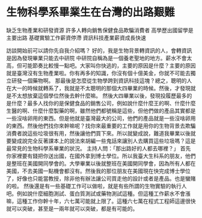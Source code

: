 # 生物科學系畢業生在台灣的出路艱難
缺乏生物產業和研發資源
許多人轉向銷售保健食品欺騙消費者
高學歷出國留學是主要出路
基礎實驗工作薪資停滯
資訊科技產業薪資成長快速

訪談開始前可以請你先自我介紹嗎？
好的，我是生物背景轉資訊的人，會轉資訊是因為發現畢業只能去中研院
中研院自稱為是一個養老聖地的地方。薪水不會太高，但可能節奏比較慢一點吧。大家叫你快逃的，主要的原因是什麼？主要的原因就是臺灣沒有生物產業啦。你有再多的知識，你沒有個十億美金，你就不可能去獨立研發一個藥物啊。
那最後是怎麼從生物學跨到資訊科技這塊？總之，聰明的人在大一的時候就轉系了，我就是不太聰明的那個大四畢業的時候。然後，才發現就是不太想放棄這個學位然後去幹什麼嘛。
然後大四畢業以後，發現投履歷最多的是什麼？最多人找你的是保健食品的銷售公司，例如說什麼什麼王的啊、什麼什麼生醫的啊、什麼什麼製藥的啊，雖然他們都號稱是這些，但他們做的產品其實都是一些沒啥卵用的東西。但是他就是臺灣最大的公司，他們的產品就是一些沒啥卵用的東西。然後他們找你來幹嘛呢？找你來最重要的工作就是用你的生物背景去欺騙消費者說這些垃圾很有用，然後讓他們買下來。所以就變成說，難道我畢業以後就要變成說完全反著課本上的說法來胡編一些鬼話來讓別人去購買這些垃圾嗎？這是最常見的生物科學系畢業的狀況。
主持人問：「那出路好的人都去哪裡？」
首先你家裡要有錢把你送出國，在國外拿到博士學位。所以我臺大生科系的朋友，他們是整班在美國開同學會的。大學畢業以後就整班在美國開同學會，因為所有人都在美國，不去美國一點機會都沒有。然後我的那位朋友在美國現在快完成博士學位了，好像也只能當教授，除非他有辦法讓公司買走他的設計或者是產品。也是蠻賭的啦。
然後還是有一些基礎工作可以做啦，就是有些所謂的生物實驗的執行人吧。例如說什麼細胞測試、蛋白質測試或藥物測試這種。但這種工作薪水不會漲嘛，這種工作你幹十年，六七萬可能就上限了。這種六七萬在程式工程師這邊很快就可以突破，甚至是一兩年就可以突破，都是有可能的。